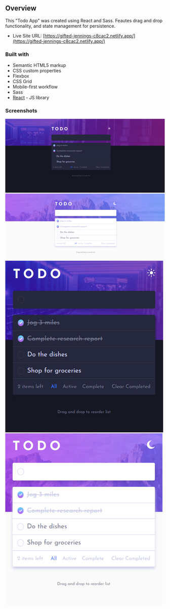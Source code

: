 ## Overview

This "Todo App" was created using React and Sass. Feautes drag and drop functionality, and state management for persistence.

- Live Site URL: [https://gifted-jennings-c8cac2.netlify.app/](https://gifted-jennings-c8cac2.netlify.app/)

### Built with

- Semantic HTML5 markup
- CSS custom properties
- Flexbox
- CSS Grid
- Mobile-first workflow
- Sass
- [React](https://reactjs.org/) - JS library

### Screenshots

![Desktop - Dark Theme](./screenshots/desktop_dark.PNG)
![Desktop - Light Theme](./screenshots/desktop_light.PNG)
![Mobile - Dark Theme](./screenshots/mobile-dark.PNG)
![Mobile - Light Theme](./screenshots/mobile-light.PNG)


